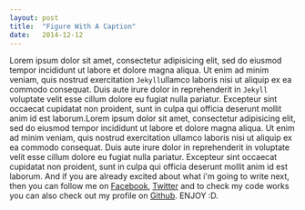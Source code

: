 ```yaml
---
layout: post
title:  "Figure With A Caption"
date:   2014-12-12
---
```



Lorem ipsum dolor sit amet, consectetur adipisicing elit, sed do eiusmod
tempor incididunt ut labore et dolore magna aliqua. Ut enim ad minim veniam,
quis nostrud exercitation `Jekyll`ullamco laboris nisi ut aliquip ex ea commodo
consequat. Duis aute irure dolor in reprehenderit in `Jekyll` voluptate velit esse
cillum dolore eu fugiat nulla pariatur. Excepteur sint occaecat cupidatat non
proident, sunt in culpa qui officia deserunt mollit anim id est laborum.Lorem ipsum dolor sit amet, consectetur adipisicing elit, sed do eiusmod
tempor incididunt ut labore et dolore magna aliqua. Ut enim ad minim veniam,
quis nostrud exercitation ullamco laboris nisi ut aliquip ex ea commodo
consequat. Duis aute irure dolor in reprehenderit in voluptate velit esse
cillum dolore eu fugiat nulla pariatur. Excepteur sint occaecat cupidatat non
proident, sunt in culpa qui officia deserunt mollit anim id est laborum.
And if you are already excited about what i'm going to write next, then you can follow me on [Facebook][fb], [Twitter][tweet] and to check my code works you can also check out my profile on [Github][gh].
ENJOY :D.


[fb]:      http://fb.com/abhiraina07
[gh]:   https://github.com/GetSetAbhi
[tweet]: https://twitter.com/jekyll/GetSetAbhi